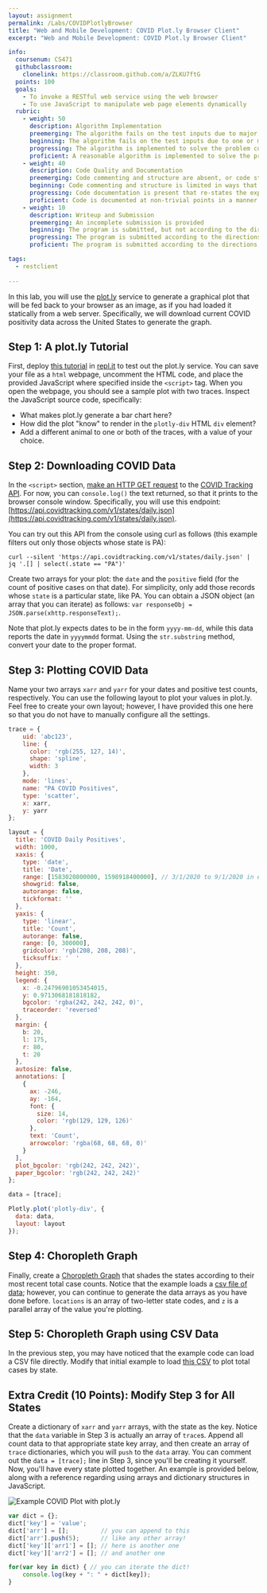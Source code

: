 ```yaml
---
layout: assignment
permalink: /Labs/COVIDPlotlyBrowser
title: "Web and Mobile Development: COVID Plot.ly Browser Client"
excerpt: "Web and Mobile Development: COVID Plot.ly Browser Client"

info:
  coursenum: CS471
  githubclassroom:
    clonelink: https://classroom.github.com/a/ZLKU7ftG
  points: 100
  goals:
    - To invoke a RESTful web service using the web browser
    - To use JavaScript to manipulate web page elements dynamically
  rubric:
    - weight: 50
      description: Algorithm Implementation
      preemerging: The algorithm fails on the test inputs due to major issues, or the program fails to compile and/or run
      beginning: The algorithm fails on the test inputs due to one or more minor issues
      progressing: The algorithm is implemented to solve the problem correctly according to given test inputs, but would fail if executed in a general case due to a minor issue or omission in the algorithm design or implementation
      proficient: A reasonable algorithm is implemented to solve the problem which correctly solves the problem according to the given test inputs, and would be reasonably expected to solve the problem in the general case
    - weight: 40
      description: Code Quality and Documentation
      preemerging: Code commenting and structure are absent, or code structure departs significantly from best practice, and/or the code departs significantly from the style guide
      beginning: Code commenting and structure is limited in ways that reduce the readability of the program, and/or there are minor departures from the style guide
      progressing: Code documentation is present that re-states the explicit code definitions, and/or code is written that mostly adheres to the style guide
      proficient: Code is documented at non-trivial points in a manner that enhances the readability of the program, and code is written according to the style guide
    - weight: 10
      description: Writeup and Submission
      preemerging: An incomplete submission is provided
      beginning: The program is submitted, but not according to the directions in one or more ways (for example, because it is lacking a readme writeup)
      progressing: The program is submitted according to the directions with a minor omission or correction needed
      proficient: The program is submitted according to the directions, including a readme writeup describing the solution

tags:
  - restclient
  
---
```


In this lab, you will use the [plot.ly](http://plot.ly) service to generate a graphical plot that will be fed back to your browser as an image, as if you had loaded it statically from a web server.  Specifically, we will download current COVID positivity data across the United States to generate the graph.

## Step 1: A plot.ly Tutorial
First, deploy [this tutorial](https://chart-studio.plotly.com/~PlotBot/880.js) in [repl.it](http://repl.it) to test out the plot.ly service.  You can save your file as a `html` webpage, uncomment the HTML code, and place the provided JavaScript where specified inside the `<script>` tag.  When you open the webpage, you should see a sample plot with two traces.  Inspect the JavaScript source code, specifically:

* What makes plot.ly generate a bar chart here?
* How did the plot "know" to render in the `plotly-div` HTML `div` element?
* Add a different animal to one or both of the traces, with a value of your choice.

## Step 2: Downloading COVID Data
In the `<script>` section, [make an HTTP GET request](https://www.w3schools.com/xml/xml_http.asp) to the [COVID Tracking API](https://covidtracking.com/data/api).  For now, you can `console.log()` the text returned, so that it prints to the browser console window.  Specifically, you will use this endpoint: [https://api.covidtracking.com/v1/states/daily.json](https://api.covidtracking.com/v1/states/daily.json).  

You can try out this API from the console using curl as follows (this example filters out only those objects whose state is PA):

`curl --silent 'https://api.covidtracking.com/v1/states/daily.json' | jq '.[] | select(.state == "PA")'`

Create two arrays for your plot: the `date` and the `positive` field (for the count of positive cases on that date).  For simplicity, only add those records whose `state` is a particular state, like PA.  You can obtain a JSON object (an array that you can iterate) as follows: `var responseObj = JSON.parse(xhttp.responseText);`.

Note that plot.ly expects dates to be in the form `yyyy-mm-dd`, while this data reports the date in `yyyymmdd` format.  Using the `str.substring` method, convert your date to the proper format.

## Step 3: Plotting COVID Data
Name your two arrays `xarr` and `yarr` for your dates and positive test counts, respectively.  You can use the following layout to plot your values in plot.ly.  Feel free to create your own layout; however, I have provided this one here so that you do not have to manually configure all the settings.

```javascript
trace = {
    uid: 'abc123',
    line: {
      color: 'rgb(255, 127, 14)', 
      shape: 'spline', 
      width: 3
    },  
    mode: 'lines', 
    name: "PA COVID Positives",
    type: 'scatter', 
    x: xarr,
    y: yarr
};

layout = {
  title: 'COVID Daily Positives', 
  width: 1000, 
  xaxis: {
    type: 'date', 
    title: 'Date', 
    range: [1583020800000, 1598918400000], // 3/1/2020 to 9/1/2020 in epoch milliseconds (https://www.epochconverter.com/)
    showgrid: false, 
    autorange: false, 
    tickformat: ''
  }, 
  yaxis: {
    type: 'linear', 
    title: 'Count', 
    autorange: false,
    range: [0, 300000],
    gridcolor: 'rgb(208, 208, 208)', 
    ticksuffix: '  '
  }, 
  height: 350, 
  legend: {
    x: -0.24796901053454015, 
    y: 0.9713068181818182, 
    bgcolor: 'rgba(242, 242, 242, 0)', 
    traceorder: 'reversed'
  }, 
  margin: {
    b: 20, 
    l: 175, 
    r: 80, 
    t: 20
  }, 
  autosize: false, 
  annotations: [
    {
      ax: -246, 
      ay: -164, 
      font: {
        size: 14, 
        color: 'rgb(129, 129, 126)'
      }, 
      text: 'Count', 
      arrowcolor: 'rgba(68, 68, 68, 0)'
    }
  ], 
  plot_bgcolor: 'rgb(242, 242, 242)', 
  paper_bgcolor: 'rgb(242, 242, 242)'            
};

data = [trace];

Plotly.plot('plotly-div', {
  data: data,
  layout: layout
}); 
```

## Step 4: Choropleth Graph
Finally, create a [Choropleth Graph](https://plotly.com/javascript/choropleth-maps/#usa-choropleth-map) that shades the states according to their most recent total case counts.  Notice that the example loads a [csv file of data](https://raw.githubusercontent.com/plotly/datasets/master/2011_us_ag_exports.csv); however, you can continue to generate the data arrays as you have done before.  `locations` is an array of two-letter state codes, and `z` is a parallel array of the value you're plotting.  

## Step 5: Choropleth Graph using CSV Data

In the previous step, you may have noticed that the example code can load a CSV file directly.  Modify that initial example to load [this CSV](https://api.covidtracking.com/v1/states/current.csv) to plot total cases by state.

## Extra Credit (10 Points): Modify Step 3 for All States
Create a dictionary of `xarr` and `yarr` arrays, with the state as the key.  Notice that the `data` variable in Step 3 is actually an array of `trace`s.  Append all count data to that appropriate state key array, and then create an array of `trace` dictionaries, which you will `push` to the `data` array.  You can comment out the `data = [trace];` line in Step 3, since you'll be creating it yourself.  Now, you'll have every state plotted together.  An example is provided below, along with a reference regarding using arrays and dictionary structures in JavaScript.

![Example COVID Plot with plot.ly](../images/lab-covidplotlybrowser/covid-plotly.png)

```javascript
var dict = {};
dict['key'] = 'value';
dict['arr'] = [];         // you can append to this
dict['arr'].push(5);      // like any other array!
dict['key']['arr1'] = []; // here is another one
dict['key']['arr2'] = []; // and another one

for(var key in dict) { // you can iterate the dict!
    console.log(key + ": " + dict[key]);
}
```